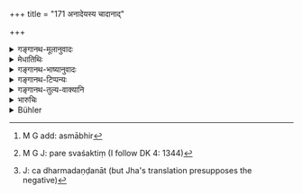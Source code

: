 +++
title = "171 अनादेयस्य चादानाद्"

+++

<details><summary>गङ्गानथ-मूलानुवादः</summary>

By the taking of what he ought not to take and by the relinquishing of what he ought to take the king’s weakness becomes proclaimed, and he becomes ruined here as also after death.—(171)
</details>

<details><summary>मेधातिथिः</summary>

अनादानार्हम् **अनादेयम्** । "अर्हे कृत्यः" (पाण् ३.३.१६९) । तच् च दर्सितम् । **दौर्बल्यं ख्याप्यते** प्रकृतिभिः[^५२९] "अस्मान् दण्डयति, स्तेनाटविकसामन्तादीन् न शक्तो विजेतुम्" इति । परेष्व् अशक्तिं[^५३०] प्रथयन्ति राष्ट्रीयाः । अतस् तैर् अभिषेण्यमानो विरक्तप्रकृतिर् इह नश्यति । आदानाद् **इह, प्रेत्य** च अधर्मदण्डनात्[^५३१] ॥ ८.१७१ ॥


[^५३१]:
     J: ca dharmadaṇḍanāt (but Jha's translation presupposes the negative)


[^५३०]:
     M G J: pare svaśaktiṃ (I follow DK 4: 1344)


[^५२९]:
     M G add: asmābhir
</details>

<details><summary>गङ्गानथ-भाष्यानुवादः</summary>

‘*What ought not to be taken*’ is that which he is not entitled to receive; the verbal affix denoting *title*.

‘*Weakness becomes proclaimed*’—*by* his subjects, who say—‘This king punishes us, but he is unable to suppress thieves, robbers and recalcitrant tributary kings’; his enemies also assert their power; and being attacked by these, ho becomes disgusted with life and thus ‘*becomes ruined here*’—in this world—and by taking what he ought not to take—*i.e*., by imposing illegal fines, etc.—he ‘*becomes ruined, after death*’ also.—(171)
</details>

<details><summary>गङ्गानथ-टिप्पन्यः</summary>

This verse is quoted in *Vīramitrodaya* (Rājanīti, p. 275).
</details>

<details><summary>गङ्गानथ-तुल्य-वाक्यानि</summary>

**(verses 8.170-171)**

See Comparative notes for [Verse
8.170].
</details>

<details><summary>भारुचिः</summary>

अत्र चादेयापरिवर्जननियमः शास्त्रसामर्थ्यात् । अतो वर्ज[नीयवर्जयितुः ॥ ८.१७० ॥
</details>

<details><summary>Bühler</summary>

171	In consequence of his taking what ought not to be taken, or of his refusing what ought to be received, a king will be accused of weakness and perish in this (world) and after death.
</details>

